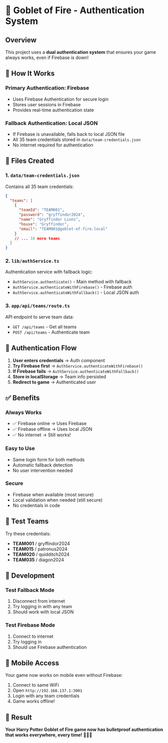 # 🔐 Goblet of Fire - Authentication System

## Overview
This project uses a **dual authentication system** that ensures your game always works, even if Firebase is down!

## 🔄 How It Works

### **Primary Authentication: Firebase**
- Uses Firebase Authentication for secure login
- Stores user sessions in Firebase
- Provides real-time authentication state

### **Fallback Authentication: Local JSON**
- If Firebase is unavailable, falls back to local JSON file
- All 35 team credentials stored in `data/team-credentials.json`
- No internet required for authentication

## 📁 Files Created

### **1. `data/team-credentials.json`**
Contains all 35 team credentials:
```json
{
  "teams": [
    {
      "teamId": "TEAM001",
      "password": "gryffindor2024",
      "name": "Gryffindor Lions",
      "house": "Gryffindor",
      "email": "TEAM001@goblet-of-fire.local"
    }
    // ... 34 more teams
  ]
}
```

### **2. `lib/authService.ts`**
Authentication service with fallback logic:
- `AuthService.authenticate()` - Main method with fallback
- `AuthService.authenticateWithFirebase()` - Firebase auth
- `AuthService.authenticateWithFallback()` - Local JSON auth

### **3. `app/api/teams/route.ts`**
API endpoint to serve team data:
- `GET /api/teams` - Get all teams
- `POST /api/teams` - Authenticate team

## 🚀 Authentication Flow

1. **User enters credentials** → Auth component
2. **Try Firebase first** → `AuthService.authenticateWithFirebase()`
3. **If Firebase fails** → `AuthService.authenticateWithFallback()`
4. **Store in localStorage** → Team info persisted
5. **Redirect to game** → Authenticated user

## ✅ Benefits

### **Always Works**
- ✅ Firebase online → Uses Firebase
- ✅ Firebase offline → Uses local JSON
- ✅ No internet → Still works!

### **Easy to Use**
- Same login form for both methods
- Automatic fallback detection
- No user intervention needed

### **Secure**
- Firebase when available (most secure)
- Local validation when needed (still secure)
- No credentials in code

## 🎯 Test Teams

Try these credentials:
- **TEAM001** / gryffindor2024
- **TEAM015** / patronus2024
- **TEAM020** / quidditch2024
- **TEAM035** / diagon2024

## 🔧 Development

### **Test Fallback Mode**
1. Disconnect from internet
2. Try logging in with any team
3. Should work with local JSON

### **Test Firebase Mode**
1. Connect to internet
2. Try logging in
3. Should use Firebase authentication

## 📱 Mobile Access

Your game now works on mobile even without Firebase:
1. Connect to same WiFi
2. Open `http://192.168.137.1:3001`
3. Login with any team credentials
4. Game works offline!

## 🎉 Result

**Your Harry Potter Goblet of Fire game now has bulletproof authentication that works everywhere, every time!** 🧙‍♂️✨
